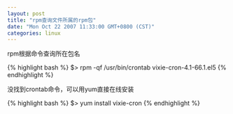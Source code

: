 ```yaml
---
layout: post
title: "rpm查询文件所属的rpm包"
date: "Mon Oct 22 2007 11:33:00 GMT+0800 (CST)"
categories: linux
---
```


rpm根据命令查询所在包名

{% highlight bash %}
$> rpm -qf /usr/bin/crontab
vixie-cron-4.1-66.1.el5
{% endhighlight %}

没找到crontab命令，可以用yum直接在线安装

{% highlight bash %}
$> yum install vixie-cron
{% endhighlight %}
